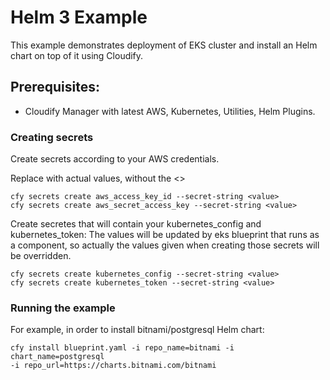 # Helm 3 Example

This example demonstrates deployment of EKS cluster and install an Helm chart on top of it using Cloudify. 
## Prerequisites:

  * Cloudify Manager with latest AWS, Kubernetes, Utilities, Helm Plugins.

### Creating secrets

Create secrets according to your AWS credentials.

Replace <value> with actual values, without the <>

```shell
cfy secrets create aws_access_key_id --secret-string <value>
cfy secrets create aws_secret_access_key --secret-string <value>
```

Create secretes that will contain your kubernetes_config and kubernetes_token:
The values will be updated by eks blueprint that runs as a component, so actually the values given when creating those secrets will be overridden.

```shell
cfy secrets create kubernetes_config --secret-string <value>
cfy secrets create kubernetes_token --secret-string <value>
```

### Running the example
For example, in order to install bitnami/postgresql Helm chart:

```shell
cfy install blueprint.yaml -i repo_name=bitnami -i chart_name=postgresql
-i repo_url=https://charts.bitnami.com/bitnami 
```
